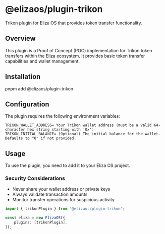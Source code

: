 # @elizaos/plugin-trikon

Trikon plugin for Eliza OS that provides token transfer functionality.

## Overview

This plugin is a Proof of Concept (POC) implementation for Trikon token transfers within the Eliza ecosystem. It provides basic token transfer capabilities and wallet management.

## Installation
pnpm add @elizaos/plugin-trikon

## Configuration

The plugin requires the following environment variables:
```env
TRIKON_WALLET_ADDRESS= Your Trikon wallet address (must be a valid 64-character hex string starting with '0x')
TRIKON_INITIAL_BALANCE= (Optional) The initial balance for the wallet. Defaults to "0" if not provided.
```

## Usage

To use the plugin, you need to add it to your Eliza OS project.

### Security Considerations

- Never share your wallet address or private keys
- Always validate transaction amounts
- Monitor transfer operations for suspicious activity

```typescript
import { trikonPlugin } from "@elizaos/plugin-trikon";

const eliza = new ElizaOS({
    plugins: [trikonPlugin],
});
```
